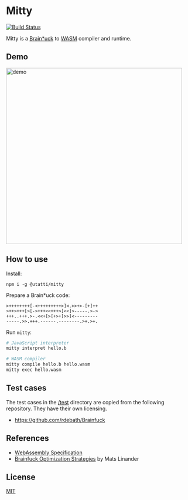 # Mitty

[![Build Status](https://travis-ci.org/utatti/mitty.svg?branch=master)](https://travis-ci.org/utatti/mitty)

Mitty is a [Brain*uck](https://en.wikipedia.org/wiki/Brainfuck) to
[WASM](https://webassembly.org/) compiler and runtime.

## Demo

[<img alt="demo" src="https://asciinema.org/a/l4EKz9FWcvNQ02x2QO5lbkdbV.svg" width="480">](https://asciinema.org/a/l4EKz9FWcvNQ02x2QO5lbkdbV)

## How to use

Install:

```
npm i -g @utatti/mitty
```

Prepare a Brain*uck code:

```brainfuck
>++++++++[-<+++++++++>]<.>>+>-[+]++
>++>+++[>[->+++<<+++>]<<]>-----.>->
+++..+++.>-.<<+[>[+>+]>>]<---------
-----.>>.+++.------.--------.>+.>+.
```

Run `mitty`:

```bash
# JavaScript interpreter
mitty interpret hello.b

# WASM compiler
mitty compile hello.b hello.wasm
mitty exec hello.wasm
```

## Test cases

The test cases in the [/test](test) directory are copied from the following
repository. They have their own licensing.

- https://github.com/rdebath/Brainfuck

## References

- [WebAssembly Specification](https://webassembly.github.io/spec/core/index.html)
- [Brainfuck Optimization Strategies](http://calmerthanyouare.org/2015/01/07/optimizing-brainfuck.html) by Mats Linander

## License

[MIT](LICENSE)
